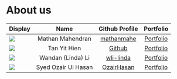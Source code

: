 # About us

Display | Name |               Github Profile                | Portfolio 
--------|:----:|:-------------------------------------------:|:---------:
![](https://via.placeholder.com/100.png?text=Photo) | Mathan Mahendran | [mathanmahe](https://github.com/mathanmahe) | [Portfolio](docs/team/mathanmahe.md)
![](https://via.placeholder.com/100.png?text=Photo) | Tan Yit Hien |    [Github](https://github.com/YitHien)     | [Portfolio](docs/team/yithien.md)
![](https://via.placeholder.com/100.png?text=Photo) | Wandan (Linda) Li |  [wli-linda](https://github.com/wli-linda)  | [Portfolio](team/wli-linda.html)
![](https://via.placeholder.com/100.png?text=Photo) | Syed Ozair Ul Hasan | [OzairHasan](https://github.com/OzairHasan) | [Portfolio](team/ozairhasan.html)

